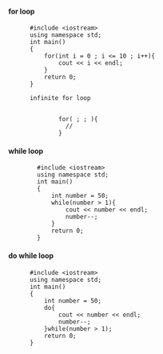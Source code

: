 #### for loop
          #include <iostream>
          using namespace std;
          int main()
          {
              for(int i = 0 ; i <= 10 ; i++){
                  cout << i << endl;
              }
              return 0;
          }

          infinite for loop


                  for( ; ; ){ 
                    //
                  }
                  
                  
#### while loop

            #include <iostream>
            using namespace std;
            int main()
            {
                int number = 50;
                while(number > 1){
                    cout << number << endl;
                    number--;
                }
                return 0;
            }


#### do while loop


          #include <iostream>
          using namespace std;
          int main()
          {
              int number = 50;
              do{
                  cout << number << endl;
                  number--;
              }while(number > 1);
              return 0;
          }

